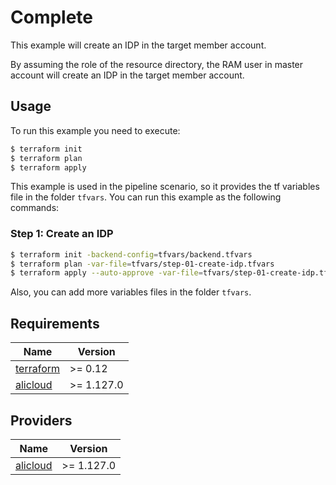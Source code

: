 # Complete
This example will create an IDP in the target member account.

By assuming the role of the resource directory, the RAM user in master account will create an IDP in the target member account.

## Usage
To run this example you need to execute:

```bash
$ terraform init
$ terraform plan
$ terraform apply
```

This example is used in the pipeline scenario, so it provides the tf variables file in the folder `tfvars`.
You can run this example as the following commands:

### Step 1: Create an IDP

```bash
$ terraform init -backend-config=tfvars/backend.tfvars
$ terraform plan -var-file=tfvars/step-01-create-idp.tfvars
$ terraform apply --auto-approve -var-file=tfvars/step-01-create-idp.tfvars
```

Also, you can add more variables files in the folder `tfvars`.

<!-- BEGINNING OF PRE-COMMIT-TERRAFORM DOCS HOOK -->
## Requirements

| Name | Version    |
|------|------------|
| <a name="requirement_terraform"></a> [terraform](#requirement\_terraform) | >= 0.12    |
| <a name="requirement_alicloud"></a> [alicloud](#requirement\_alicloud) | >= 1.127.0 |

## Providers

| Name | Version    |
|------|------------|
| <a name="provider_alicloud"></a> [alicloud](#provider\_alicloud) | >= 1.127.0 |

